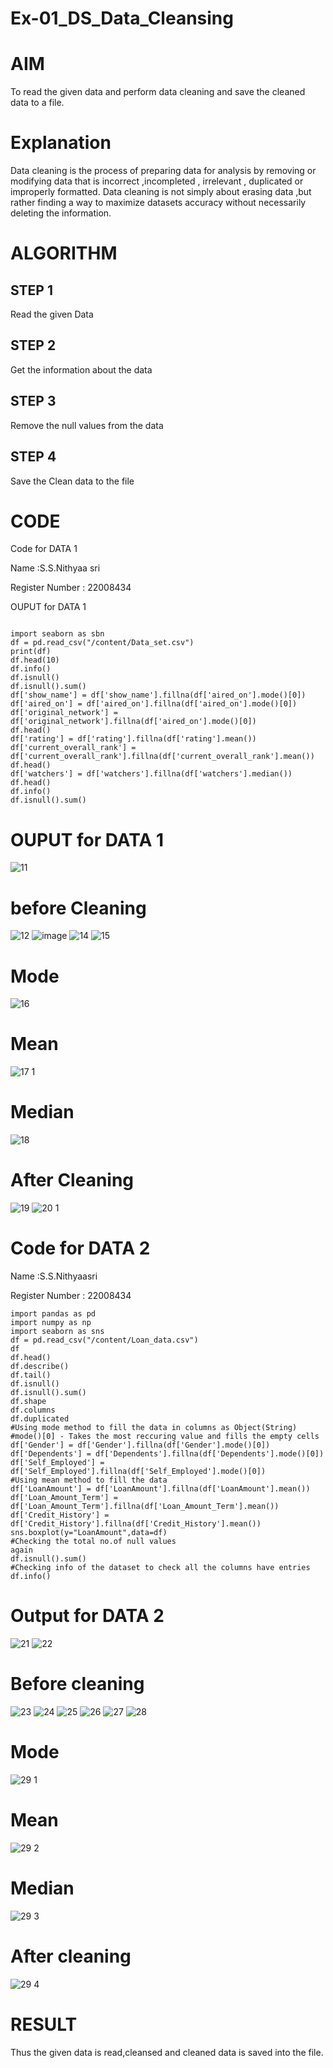 # Ex-01_DS_Data_Cleansing
# AIM
To read the given data and perform data cleaning and save the cleaned data to a file.

# Explanation
Data cleaning is the process of preparing data for analysis by removing or modifying data that is incorrect ,incompleted , irrelevant , duplicated or improperly formatted. Data cleaning is not simply about erasing data ,but rather finding a way to maximize datasets accuracy without necessarily deleting the information.

# ALGORITHM
## STEP 1
Read the given Data

## STEP 2
Get the information about the data

## STEP 3
Remove the null values from the data

## STEP 4
Save the Clean data to the file

# CODE

Code for DATA 1

Name :S.S.Nithyaa sri

Register Number : 22008434

OUPUT for DATA 1


```

import seaborn as sbn
df = pd.read_csv("/content/Data_set.csv")
print(df)
df.head(10)
df.info()
df.isnull()
df.isnull().sum()
df['show_name'] = df['show_name'].fillna(df['aired_on'].mode()[0])
df['aired_on'] = df['aired_on'].fillna(df['aired_on'].mode()[0])
df['original_network'] = df['original_network'].fillna(df['aired_on'].mode()[0])
df.head()
df['rating'] = df['rating'].fillna(df['rating'].mean())
df['current_overall_rank'] =
df['current_overall_rank'].fillna(df['current_overall_rank'].mean())
df.head()
df['watchers'] = df['watchers'].fillna(df['watchers'].median())
df.head()
df.info()
df.isnull().sum()

```

# OUPUT for DATA 1
![11](https://user-images.githubusercontent.com/119122478/226107963-4e4fcd06-495c-4a3c-ac67-96ef543f59e3.png)

# before Cleaning

![12](https://user-images.githubusercontent.com/119122478/226108063-23b8fa14-620d-4727-bc02-0c07ba20a343.png)
![image](https://user-images.githubusercontent.com/119122478/226108100-dbec5ada-e1de-4fab-bd1b-b3e4846ab7aa.png)
![14](https://user-images.githubusercontent.com/119122478/226108136-3741d0d1-2603-499c-bf49-281aab378d2a.png)
![15](https://user-images.githubusercontent.com/119122478/226108254-8cf27585-bec7-4a73-8559-dd16ebbb22cd.png)

# Mode

![16](https://user-images.githubusercontent.com/119122478/226108307-9aa8e5c7-e019-4944-b69f-ce744c4832cd.png)

# Mean

![17 1](https://user-images.githubusercontent.com/119122478/226108364-7e76af53-876e-439d-bd65-4bf1bafc1b43.png)

# Median
![18](https://user-images.githubusercontent.com/119122478/226108446-bd540ff9-190e-4a83-b659-0085ff910d51.png)

# After Cleaning
![19](https://user-images.githubusercontent.com/119122478/226108494-c0a8ed21-5502-4514-9f97-cf938f1e70cc.png)
![20 1](https://user-images.githubusercontent.com/119122478/226108543-c3c56b58-18bf-48ca-a863-4638cbaa0325.png)

# Code for DATA 2

Name :S.S.Nithyaasri

Register Number : 22008434

```
import pandas as pd
import numpy as np
import seaborn as sns
df = pd.read_csv("/content/Loan_data.csv")
df
df.head()
df.describe()
df.tail()
df.isnull()
df.isnull().sum()
df.shape
df.columns
df.duplicated
#Using mode method to fill the data in columns as Object(String)
#mode()[0] - Takes the most reccuring value and fills the empty cells
df['Gender'] = df['Gender'].fillna(df['Gender'].mode()[0])
df['Dependents'] = df['Dependents'].fillna(df['Dependents'].mode()[0])
df['Self_Employed'] = df['Self_Employed'].fillna(df['Self_Employed'].mode()[0])
#Using mean method to fill the data
df['LoanAmount'] = df['LoanAmount'].fillna(df['LoanAmount'].mean())
df['Loan_Amount_Term'] = df['Loan_Amount_Term'].fillna(df['Loan_Amount_Term'].mean())
df['Credit_History'] = df['Credit_History'].fillna(df['Credit_History'].mean())
sns.boxplot(y="LoanAmount",data=df)
#Checking the total no.of null values
again
df.isnull().sum()
#Checking info of the dataset to check all the columns have entries
df.info()
```

# Output for DATA 2

![21](https://user-images.githubusercontent.com/119122478/226108693-f44c119e-4ff4-42ba-871b-a5b5740f54e4.png)
![22](https://user-images.githubusercontent.com/119122478/226108783-f356828b-5276-4925-8a37-aea01107edbe.png)

# Before cleaning

![23](https://user-images.githubusercontent.com/119122478/226108819-207b9381-966f-4164-8f7b-8fb9ef4256e4.png)
![24](https://user-images.githubusercontent.com/119122478/226108888-c350f401-cc5a-41bf-bae3-9797a72f0c63.png)
![25](https://user-images.githubusercontent.com/119122478/226108933-551f27c7-3782-443c-bd96-5d01338d66d6.png)
![26](https://user-images.githubusercontent.com/119122478/226108974-404a9de6-1f0a-4f53-b43d-3d0e257ea65f.png)
![27](https://user-images.githubusercontent.com/119122478/226109013-fad08956-cdfa-4b2d-8560-6238f9ddd60d.png)
![28](https://user-images.githubusercontent.com/119122478/226109065-8cbed5df-bcfd-4c14-b076-1a1adb8e9079.png)

# Mode
![29 1](https://user-images.githubusercontent.com/119122478/226109151-a04ddc0d-9360-449a-8b52-060aecb0bd48.png)

# Mean
![29 2](https://user-images.githubusercontent.com/119122478/226109196-48080397-985c-41e2-985d-976231546e09.png)

# Median
![29 3](https://user-images.githubusercontent.com/119122478/226109229-011f32ed-3e7f-490b-91e5-348856e33d4f.png)

# After cleaning
![29 4](https://user-images.githubusercontent.com/119122478/226109318-3abf96c0-7238-450d-b76a-c8d32d27f93d.png)

# RESULT
Thus the given data is read,cleansed and cleaned data is saved into the file.
